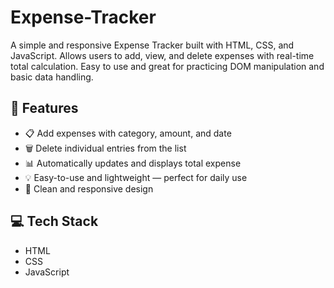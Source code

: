 # Expense-Tracker
A simple and responsive Expense Tracker built with HTML, CSS, and JavaScript. Allows users to add, view, and delete expenses with real-time total calculation. Easy to use and great for practicing DOM manipulation and basic data handling.
## 🧾 Features

- 📋 Add expenses with category, amount, and date
- 🗑️ Delete individual entries from the list
- 📊 Automatically updates and displays total expense
- 💡 Easy-to-use and lightweight — perfect for daily use
- 🎨 Clean and responsive design

## 💻 Tech Stack

- HTML
- CSS
- JavaScript
